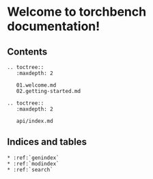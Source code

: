 # Welcome to torchbench documentation!


## Contents

```eval_rst
.. toctree::
   :maxdepth: 2

   01.welcome.md
   02.getting-started.md

.. toctree::
   :maxdepth: 2

   api/index.md
```


## Indices and tables

```eval_rst
* :ref:`genindex`
* :ref:`modindex`
* :ref:`search`
```
